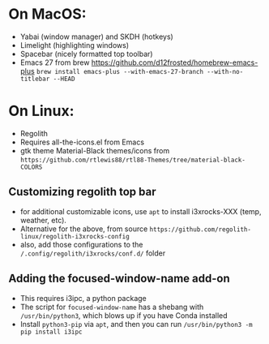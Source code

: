 
# On MacOS:
- Yabai (window manager) and SKDH (hotkeys)
- Limelight (highlighting windows)
- Spacebar (nicely formatted top toolbar)
- Emacs 27 from brew https://github.com/d12frosted/homebrew-emacs-plus
`brew install emacs-plus --with-emacs-27-branch --with-no-titlebar --HEAD`

# On Linux:
- Regolith
- Requires all-the-icons.el from Emacs
- gtk theme Material-Black themes/icons from `https://github.com/rtlewis88/rtl88-Themes/tree/material-black-COLORS`

## Customizing regolith top bar
- for additional customizable icons, use `apt` to install i3xrocks-XXX (temp, weather, etc).
- Alternative for the above, from source  `https://github.com/regolith-linux/regolith-i3xrocks-config`
- also, add those configurations to the `/.config/regolith/i3xrocks/conf.d/` folder

## Adding the focused-window-name add-on
- This requires i3ipc, a python package
- The script for `focused-window-name` has a shebang with `/usr/bin/python3`, which blows up if you have Conda installed
- Install `python3-pip` via `apt`, and then you can run `/usr/bin/python3 -m pip install i3ipc`
